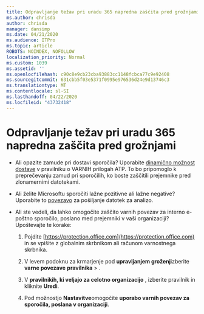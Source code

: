 ```yaml
---
title: Odpravljanje težav pri uradu 365 napredna zaščita pred grožnjami
ms.author: chrisda
author: chrisda
manager: dansimp
ms.date: 04/21/2020
ms.audience: ITPro
ms.topic: article
ROBOTS: NOINDEX, NOFOLLOW
localization_priority: Normal
ms.custom: 1039
ms.assetid: ''
ms.openlocfilehash: c90c8e9cb23cba93883cc1148fcbca77c9e92408
ms.sourcegitcommit: 631cbb5f03e5371f0995e976536d24e9d13746c3
ms.translationtype: MT
ms.contentlocale: sl-SI
ms.lasthandoff: 04/22/2020
ms.locfileid: "43732418"
---
```

# <a name="troubleshooting-office-365-advanced-threat-protection"></a>Odpravljanje težav pri uradu 365 napredna zaščita pred grožnjami

- Ali opazite zamude pri dostavi sporočila? Uporabite [dinamično možnost dostave](https://docs.microsoft.com/office365/securitycompliance/dynamic-delivery-and-previewing) v pravilniku o VARNIH prilogah ATP. To bo pripomoglo k preprečevanju zamud pri sporočilih, ko boste zaščitili prejemnike pred zlonamernimi datotekami.

- Ali želite Microsoftu sporočiti lažne pozitivne ali lažne negative? Uporabite to [povezavo](https://www.microsoft.com/wdsi/filesubmission/) za pošiljanje datotek za analizo.

- Ali ste vedeli, da lahko omogočite zaščito varnih povezav za interno e-poštno sporočilo, poslano med prejemniki v vaši organizaciji? Upoštevajte te korake:

  1. Pojdite [https://protection.office.com](https://protection.office.com) in se vpišite z globalnim skrbnikom ali računom varnostnega skrbnika.

  2. V levem podoknu za krmarjenje pod **upravljanjem groženj**izberite **varne povezave** **pravilnika** \> .

  3. V **pravilnikih, ki veljajo za celotno organizacijo** , izberite pravilnik in kliknite **Uredi**.

  4. Pod možnostjo **Nastavitve**omogočite **uporabo varnih povezav za sporočila, poslana v organizaciji**.
